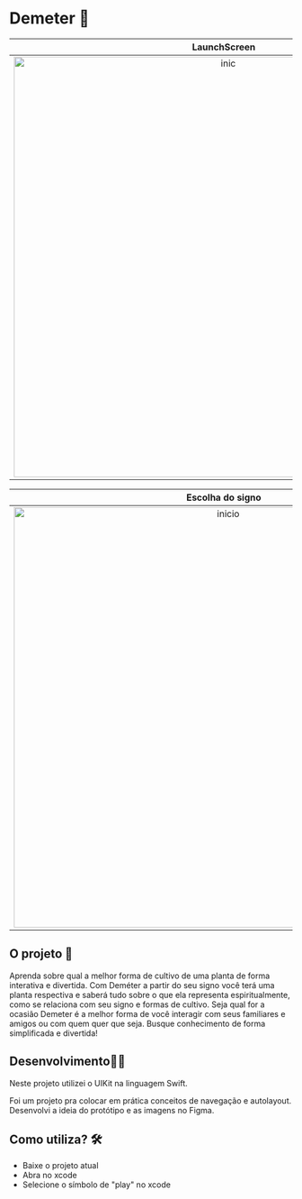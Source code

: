 # Demeter 📌

<div align = "center">
 
  LaunchScreen | Apresentação | 
:-------------------------:|:-------------------------:|
<img width="747" alt="inic" src="https://user-images.githubusercontent.com/74778769/172724593-7e04e029-828b-4b6f-9d22-0b0f2bd1903e.png">|<img width="747" alt="apresentacao" src="https://user-images.githubusercontent.com/74778769/172724848-ae7375cc-7487-453d-92d0-e8058c91a109.png"> | 

</div>
<div align = "center">
 
  Escolha do signo | Signo selecionado | 
:-------------------------:|:-------------------------:|
<img width="747" alt="inicio" src="https://user-images.githubusercontent.com/74778769/172725245-6f6e49d1-eefd-406d-b765-f0b6eacec503.png">|<img width="747" alt="escolha" src="https://user-images.githubusercontent.com/74778769/172725379-afe15373-58d3-42b8-9094-b63351acfaa8.png">| 

</div>

## O projeto 📁
Aprenda sobre qual a melhor forma de cultivo de uma planta de forma interativa e divertida.
Com Deméter a partir do seu signo você terá  uma planta respectiva e saberá tudo sobre o que ela representa espiritualmente, como se relaciona com seu signo e formas de cultivo.
Seja qual for a ocasião Demeter é a melhor forma de você interagir com seus familiares e amigos ou com quem quer que seja. Busque conhecimento de forma simplificada e divertida!

## Desenvolvimento👨🏽
Neste projeto utilizei o UIKit na linguagem Swift. 

Foi um projeto pra colocar em prática conceitos de navegação e autolayout.
Desenvolvi a ideia do protótipo e as imagens no Figma.

## Como utiliza? 🛠
- Baixe o projeto atual
- Abra no xcode 
- Selecione o símbolo de "play" no xcode

